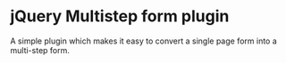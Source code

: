 # jQuery Multistep form plugin

A simple plugin which makes it easy to convert a single page form into a multi-step form.